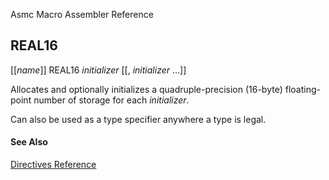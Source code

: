 Asmc Macro Assembler Reference

## REAL16

[[_name_]] REAL16 _initializer_ [[, _initializer_ ...]]

Allocates and optionally initializes a quadruple-precision (16-byte) floating-point number of storage for each _initializer_.

Can also be used as a type specifier anywhere a type is legal.

#### See Also

[Directives Reference](readme.md)
